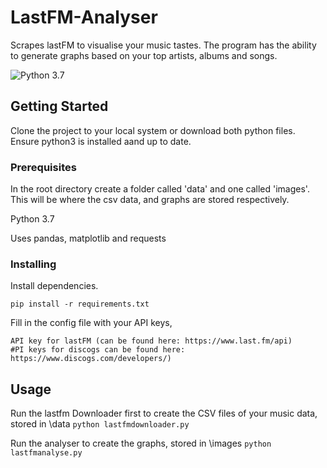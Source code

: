 # LastFM-Analyser
Scrapes lastFM to visualise your music tastes. The program has the ability to generate graphs based on your top artists, albums and songs.

![Python 3.7](https://img.shields.io/badge/python-3.7-blue.svg)

## Getting Started

Clone the project to your local system or download both python files. Ensure python3 is installed aand up to date.

### Prerequisites

In the root directory create a folder called 'data' and one called 'images'. This will be where the csv data, and graphs are stored respectively.

Python 3.7

Uses pandas, matplotlib and requests


### Installing

Install dependencies.

```
pip install -r requirements.txt
```

Fill in the config file with your API keys,

```
API key for lastFM (can be found here: https://www.last.fm/api)
#PI keys for discogs can be found here: https://www.discogs.com/developers/)
```

## Usage

Run the lastfm Downloader first to create the CSV files of your music data, stored in \data
`python lastfmdownloader.py`

Run the analyser to create the graphs, stored in \images
`python lastfmanalyse.py`

